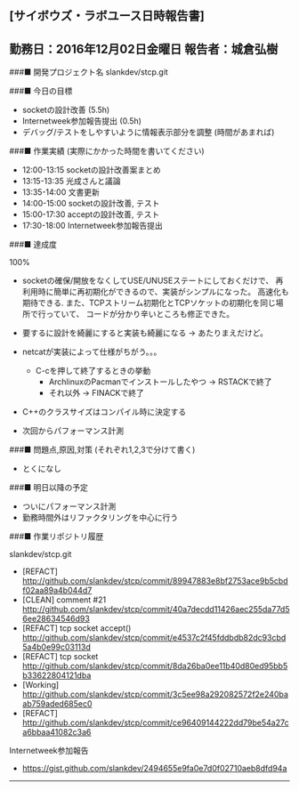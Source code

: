 

[サイボウズ・ラボユース日時報告書]
---------------------------------------------------------------------------
勤務日：2016年12月02日金曜日
報告者：城倉弘樹
---------------------------------------------------------------------------
###■ 開発プロジェクト名
 slankdev/stcp.git


###■ 今日の目標

 - socketの設計改善 (5.5h)
 - Internetweek参加報告提出 (0.5h)
 - デバッグ/テストをしやすいように情報表示部分を調整 (時間があまれば)

###■ 作業実績 (実際にかかった時間を書いてください)

 - 12:00-13:15 socketの設計改善案まとめ
 - 13:15-13:35 光成さんと議論
 - 13:35-14:00 文書更新
 - 14:00-15:00 socketの設計改善, テスト
 - 15:00-17:30 acceptの設計改善, テスト
 - 17:30-18:00 Internetweek参加報告提出



###■ 達成度

100%

 - socketの確保/開放をなくしてUSE/UNUSEステートにしておくだけで、
   再利用時に簡単に再初期化ができるので、実装がシンプルになった。
   高速化も期待できる.
   また、TCPストリーム初期化とTCPソケットの初期化を同じ場所で行っていて、
   コードが分かり辛いところも修正できた。

 - 要するに設計を綺麗にすると実装も綺麗になる -> あたりまえだけど。

 - netcatが実装によって仕様がちがう。。。
     - C-cを押して終了するときの挙動
	    - ArchlinuxのPacmanでインストールしたやつ  ->  RSTACKで終了
		- それ以外  -> FINACKで終了

 - C++のクラスサイズはコンパイル時に決定する
 - 次回からパフォーマンス計測


###■ 問題点,原因,対策 (それぞれ1,2,3で分けて書く)

 - とくになし


###■ 明日以降の予定

 - ついにパフォーマンス計測
 - 勤務時間外はリファクタリングを中心に行う


###■ 作業リポジトリ履歴

slankdev/stcp.git
 - [REFACT]
   http://github.com/slankdev/stcp/commit/89947883e8bf2753ace9b5cbdf02aa89a4b044d7
 - [CLEAN] comment #21
   http://github.com/slankdev/stcp/commit/40a7decdd11426aec255da77d56ee28634546d93
 - [REFACT] tcp socket accept()
   http://github.com/slankdev/stcp/commit/e4537c2f45fddbdb82dc93cbd5a4b0e99c03113d
 - [REFACT] tcp socket
   http://github.com/slankdev/stcp/commit/8da26ba0ee11b40d80ed95bb5b33622804121dba
 - [Working]
   http://github.com/slankdev/stcp/commit/3c5ee98a292082572f2e240baab759aded685ec0
 - [REFACT]
   http://github.com/slankdev/stcp/commit/ce96409144222dd79be54a27ca6bbaa41082c3a6


Internetweek参加報告
 - https://gist.github.com/slankdev/2494655e9fa0e7d0f02710aeb8dfd94a

---------------------------------------------------------------------------
